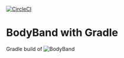 [![CircleCI](https://circleci.com/gh/jfspps/BodyBandGradle.svg?style=svg)](https://circleci.com/gh/jfspps/BodyBandGradle)

# BodyBand with Gradle

Gradle build of ![BodyBand](https://github.com/jfspps/BodyBand) 
